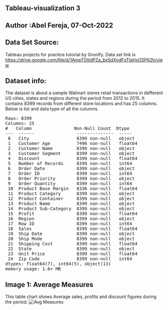 ## Tableau-visualization 3
## Author :Abel Fereja, 07-Oct-2022
## Data Set Source: 
Tableau projects for practice tutorial by Gronify. Data set link is https://drive.google.com/file/d/1AmpTGttdPZa_bxSdXodFsTIaHsOSP62h/view
## Dataset info:
The dataset is about a sample Walmart stores retail transactions in defferent US cities, states and regions during the period from 2012 to 2015. It contains 8399 records from different store locations and has 25 columns. Below is list and data type of all the columns.
<pre>
Rows: 8399 
Columns: 25 
#   Column                Non-Null Count  Dtype  
---  ------                --------------  -----  
 0   City                  8399 non-null   object 
 1   Customer Age          7496 non-null   float64
 2   Customer Name         8399 non-null   object 
 3   Customer Segment      8399 non-null   object 
 4   Discount              8399 non-null   float64
 5   Number of Records     8399 non-null   int64  
 6   Order Date            8399 non-null   object 
 7   Order ID              8399 non-null   int64  
 8   Order Priority        8399 non-null   object 
 9   Order Quantity        8399 non-null   int64  
 10  Product Base Margin   8336 non-null   float64
 11  Product Category      8399 non-null   object 
 12  Product Container     8399 non-null   object 
 13  Product Name          8399 non-null   object 
 14  Product Sub-Category  8399 non-null   object 
 15  Profit                8399 non-null   float64
 16  Region                8399 non-null   object 
 17  Row ID                8399 non-null   int64  
 18  Sales                 8399 non-null   float64
 19  Ship Date             8399 non-null   object 
 20  Ship Mode             8399 non-null   object 
 21  Shipping Cost         8399 non-null   float64
 22  State                 8399 non-null   object 
 23  Unit Price            8399 non-null   float64
 24  Zip Code              8399 non-null   int64  
dtypes: float64(7), int64(5), object(13)
memory usage: 1.6+ MB
</pre>

## Image 1: Average Measures
This table chart shows Average sales, profits and discount figures during the period.
![Avg Measures](https://user-images.githubusercontent.com/114592689/194573035-1f6fd870-18b6-4018-9441-7064f12f3c03.png)
